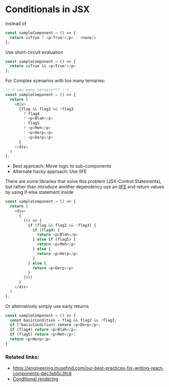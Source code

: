 # Conditionals in JSX

Instead of
```javascript
const sampleComponent = () => {
  return isTrue ? <p>True!</p> : <none/>
};
```

Use short-circuit evaluation
```javascript
const sampleComponent = () => {
  return isTrue && <p>True!</p>
};
```
For Complex scenarios with too many ternaries:

```javascript
// Y soo many ternary??? :-/
const sampleComponent = () => {
  return (
    <div>
      {flag && flag2 && !flag3
        ? flag4
        ? <p>Blah</p>
        : flag5
        ? <p>Meh</p>
        : <p>Herp</p>
        : <p>Derp</p>
      }
    </div>
  )
};
```

 - Best approach: Move logic to sub-components
 - Alternate hacky approach: Use IIFE

There are some libraries that solve this problem (JSX-Control Statements), but rather than introduce another dependency
use an [IIFE](http://stackoverflow.com/questions/8228281/what-is-the-function-construct-in-javascript) and return values by using if-else statement inside

```javascript
const sampleComponent = () => {
  return (
    <div>
      {
        (() => {
          if (flag && flag2 && !flag3) {
            if (flag4) {
              return <p>Blah</p>
            } else if (flag5) {
              return <p>Meh</p>
            } else {
              return <p>Herp</p>
            }
          } else {
            return <p>Derp</p>
          }
        })()
      }
    </div>
  )
};
```

Or alternatively simply use early returns

```javascript
const sampleComponent = () => {
  const basicCondition = flag && flag2 && !flag3;
  if (!basicCondition) return <p>Derp</p>;
  if (flag4) return <p>Blah</p>;
  if (flag5) return <p>Meh</p>;
  return <p>Herp</p>
}
```

### Related links:
- https://engineering.musefind.com/our-best-practices-for-writing-react-components-dec3eb5c3fc8
- [Conditional rendering](https://facebook.github.io/react/docs/conditional-rendering.html)


